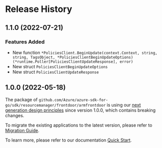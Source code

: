 # Release History

## 1.1.0 (2022-07-21)
### Features Added

- New function `*PoliciesClient.BeginUpdate(context.Context, string, string, TagsObject, *PoliciesClientBeginUpdateOptions) (*runtime.Poller[PoliciesClientUpdateResponse], error)`
- New struct `PoliciesClientBeginUpdateOptions`
- New struct `PoliciesClientUpdateResponse`


## 1.0.0 (2022-05-18)

The package of `github.com/Azure/azure-sdk-for-go/sdk/resourcemanager/frontdoor/armfrontdoor` is using our [next generation design principles](https://azure.github.io/azure-sdk/general_introduction.html) since version 1.0.0, which contains breaking changes.

To migrate the existing applications to the latest version, please refer to [Migration Guide](https://aka.ms/azsdk/go/mgmt/migration).

To learn more, please refer to our documentation [Quick Start](https://aka.ms/azsdk/go/mgmt).